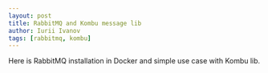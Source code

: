 ```yaml
---
layout: post
title: RabbitMQ and Kombu message lib
author: Iurii Ivanov
tags: [rabbitmq, kombu]
---
```


Here is RabbitMQ installation in Docker and simple use case with Kombu lib.
